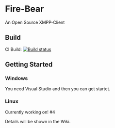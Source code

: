 # Fire-Bear
An Open Source XMPP-Client

## Build
CI Build: [![Build status](https://ci.appveyor.com/api/projects/status/9pmji9ii45kb3wkv?svg=true)](https://ci.appveyor.com/project/TheMHMoritz3/fire-bear)

## Getting Started
### Windows
You need Visual Studio and then you can get startet.

### Linux
Currently working on! #4

Details will be shown in the Wiki.
